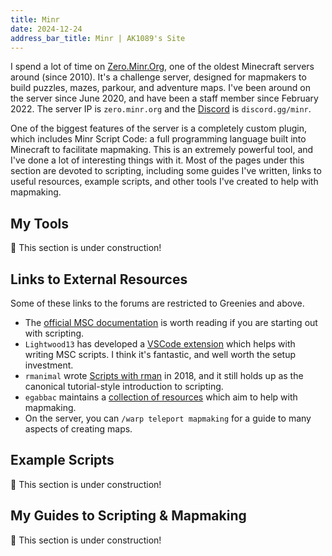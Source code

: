 ```yaml
---
title: Minr
date: 2024-12-24
address_bar_title: Minr | AK1089's Site
---
```


I spend a lot of time on [Zero.Minr.Org](https://forums.minr.org/), one of the oldest Minecraft servers around (since 2010). It's a challenge server, designed for mapmakers to build puzzles, mazes, parkour, and adventure maps. I've been around on the server since June 2020, and have been a staff member since February 2022. The server IP is `zero.minr.org` and the [Discord](https://discord.com/invite/minr) is `discord.gg/minr`.

One of the biggest features of the server is a completely custom plugin, which includes Minr Script Code: a full programming language built into Minecraft to facilitate mapmaking. This is an extremely powerful tool, and I've done a lot of interesting things with it. Most of the pages under this section are devoted to scripting, including some guides I've written, links to useful resources, example scripts, and other tools I've created to help with mapmaking.

## My Tools

🚧 This section is under construction!

## Links to External Resources

Some of these links to the forums are restricted to <span style="color: var(--lime)">Greenies</span> and above.

- The [official MSC documentation](https://msc-documentation.readthedocs.io/en/latest/) is worth reading if you are starting out with scripting.
- `Lightwood13` has developed a [VSCode extension](https://marketplace.visualstudio.com/items?itemName=Lightwood13.msc) which helps with writing MSC scripts. I think it's fantastic, and well worth the setup investment.
- `rmanimal` wrote [Scripts with rman](https://forums.minr.org/threads/scripts-with-rman-1-basic-script-understanding.3193/) in 2018, and it still holds up as the canonical tutorial-style introduction to scripting.
- `egabbac` maintains a [collection of resources](https://forums.minr.org/threads/compilation-of-mapmaking-resources.7331/) which aim to help with mapmaking.
- On the server, you can `/warp teleport mapmaking` for a guide to many aspects of creating maps.

## Example Scripts

🚧 This section is under construction!

## My Guides to Scripting & Mapmaking

🚧 This section is under construction!
